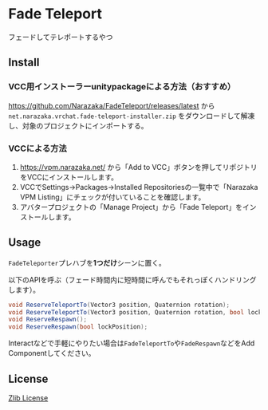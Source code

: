 # Fade Teleport

フェードしてテレポートするやつ

## Install

### VCC用インストーラーunitypackageによる方法（おすすめ）

https://github.com/Narazaka/FadeTeleport/releases/latest から `net.narazaka.vrchat.fade-teleport-installer.zip` をダウンロードして解凍し、対象のプロジェクトにインポートする。

### VCCによる方法

1. https://vpm.narazaka.net/ から「Add to VCC」ボタンを押してリポジトリをVCCにインストールします。
2. VCCでSettings→Packages→Installed Repositoriesの一覧中で「Narazaka VPM Listing」にチェックが付いていることを確認します。
3. アバタープロジェクトの「Manage Project」から「Fade Teleport」をインストールします。

## Usage

`FadeTeleporter`プレハブを**1つだけ**シーンに置く。

以下のAPIを呼ぶ（フェード時間内に短時間に呼んでもそれっぽくハンドリングします）。

```csharp
void ReserveTeleportTo(Vector3 position, Quaternion rotation);
void ReserveTeleportTo(Vector3 position, Quaternion rotation, bool lockPosition);
void ReserveRespawn();
void ReserveRespawn(bool lockPosition);
```

Interactなどで手軽にやりたい場合は`FadeTeleportTo`や`FadeRespawn`などをAdd Componentしてください。

## License

[Zlib License](LICENSE.txt)
